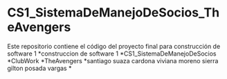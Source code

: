 # CS1_SistemaDeManejoDeSocios_TheAvengers
Este repositorio contiene el código del proyecto final para construcción de software 1
*construccion de software 1
*CS1_SistemaDeManejoDeSocios
*ClubWork
*TheAvengers
*santiago suaza cardona 
 viviana moreno sierra 
 gilton posada vargas
*
